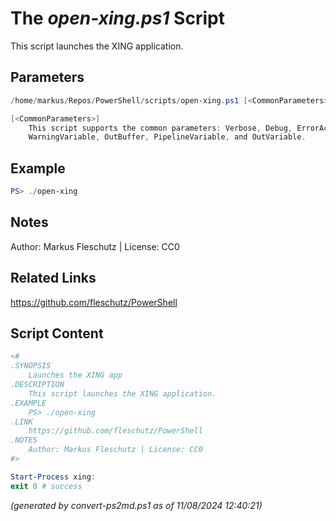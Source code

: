The *open-xing.ps1* Script
===========================

This script launches the XING application.

Parameters
----------
```powershell
/home/markus/Repos/PowerShell/scripts/open-xing.ps1 [<CommonParameters>]

[<CommonParameters>]
    This script supports the common parameters: Verbose, Debug, ErrorAction, ErrorVariable, WarningAction, 
    WarningVariable, OutBuffer, PipelineVariable, and OutVariable.
```

Example
-------
```powershell
PS> ./open-xing

```

Notes
-----
Author: Markus Fleschutz | License: CC0

Related Links
-------------
https://github.com/fleschutz/PowerShell

Script Content
--------------
```powershell
<#
.SYNOPSIS
	Launches the XING app
.DESCRIPTION
	This script launches the XING application.
.EXAMPLE
	PS> ./open-xing
.LINK
	https://github.com/fleschutz/PowerShell
.NOTES
	Author: Markus Fleschutz | License: CC0
#>

Start-Process xing:
exit 0 # success
```

*(generated by convert-ps2md.ps1 as of 11/08/2024 12:40:21)*
